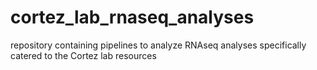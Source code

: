 # cortez_lab_rnaseq_analyses
repository containing pipelines to analyze RNAseq analyses specifically catered to the Cortez lab resources

